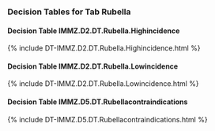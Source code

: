 ### Decision Tables for Tab  Rubella
#### Decision Table IMMZ.D2.DT.Rubella.Highincidence
{% include DT-IMMZ.D2.DT.Rubella.Highincidence.html %}
#### Decision Table IMMZ.D2.DT.Rubella.Lowincidence
{% include DT-IMMZ.D2.DT.Rubella.Lowincidence.html %}
#### Decision Table IMMZ.D5.DT.Rubellacontraindications
{% include DT-IMMZ.D5.DT.Rubellacontraindications.html %}

